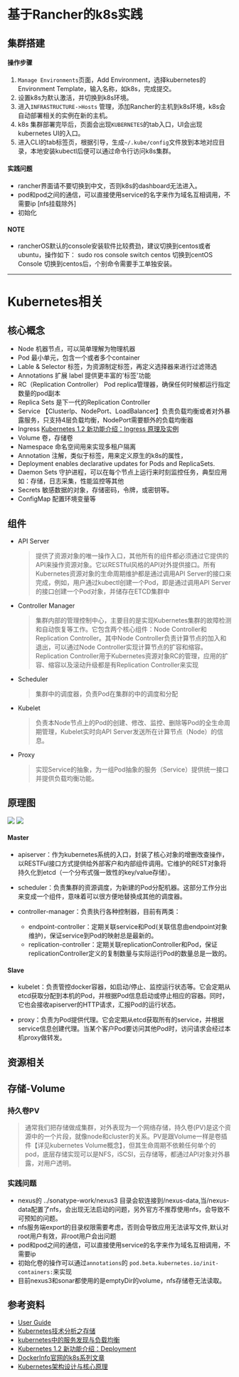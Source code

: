 
# 基于Rancher的k8s实践

## 集群搭建

#### 操作步骤

 1. `Manage Environments`页面，Add Environment，选择kubernetes的Environment Template，输入名称，如k8s，完成提交。
 2. 设置k8s为默认激活，并切换到k8s环境。
 3. 进入`INFRASTRUCTURE->Hosts` 管理，添加Rancher的主机到k8s环境，k8s会自动部署相关的实例在新的主机。
 3. k8s 集群部署完毕后，页面会出现`KUBERNETES`的tab入口，UI会出现kubernetes UI的入口。
 4. 进入CLI的tab标签页，根据引导，生成`~/.kube/config`文件放到本地对应目录，本地安装kubectl后便可以通过命令行访问k8s集群。

#### 实践问题

- rancher界面请不要切换到中文，否则k8s的dashboard无法进入。
- pod和pod之间的通信，可以直接使用service的名字来作为域名互相调用，不需要ip [nfs挂载除外]
- 初始化

#### NOTE

- rancherOS默认的console安装软件比较费劲，建议切换到centos或者ubuntu，操作如下：
    sudo ros console switch centos 切换到centOS Console
  切换到centos后，个别命令需要手工单独安装。

-------

# Kubernetes相关


## 核心概念
- Node 机器节点，可以简单理解为物理机器
- Pod 最小单元，包含一个或者多个container
- Lable & Selector 标签，为资源制定标签，再定义选择器来进行过滤筛选
- Annotations 扩展 label 提供更丰富的'标签'功能
- RC（Replication Controller） Pod replica管理器，确保任何时候都运行指定数量的pod副本
- Replica Sets 是下一代的Replication Controller
- Service 【ClusterIp、NodePort、LoadBalancer】负责负载均衡或者对外暴露服务，只支持4层负载均衡，NodePort需要额外的负载均衡器
- Ingress [Kubernetes 1.2 新功能介绍：Ingress 原理及实例](http://www.dockerinfo.net/1132.html)
- Volume 卷，存储卷
- Namespace 命名空间用来实现多租户隔离
- Annotation 注解，类似于标签，用来定义原生的k8s的属性，
- Deployment enables declarative updates for Pods and ReplicaSets.
- Daemon Sets 守护进程，可以在每个节点上运行来时刻监控任务，典型应用如：存储，日志采集，性能监控等其他
- Secrets 敏感数据的对象，存储密码，令牌，或密钥等。
- ConfigMap 配置环境变量等 

## 组件
- API Server
    > 提供了资源对象的唯一操作入口，其他所有的组件都必须通过它提供的API来操作资源对象。它以RESTful风格的API对外提供接口。所有Kubernetes资源对象的生命周期维护都是通过调用API Server的接口来完成，例如，用户通过kubectl创建一个Pod，即是通过调用API Server的接口创建一个Pod对象，并储存在ETCD集群中
- Controller Manager
    > 集群内部的管理控制中心，主要目的是实现Kubernetes集群的故障检测和自动恢复等工作。它包含两个核心组件：Node Controller和Replication Controller。其中Node Controller负责计算节点的加入和退出，可以通过Node Controller实现计算节点的扩容和缩容。Replication Controller用于Kubernetes资源对象RC的管理，应用的扩容、缩容以及滚动升级都是有Replication Controller来实现
- Scheduler
    > 集群中的调度器，负责Pod在集群的中的调度和分配
- Kubelet
    > 负责本Node节点上的Pod的创建、修改、监控、删除等Pod的全生命周期管理，Kubelet实时向API Server发送所在计算节点（Node）的信息。
- Proxy
    > 实现Service的抽象，为一组Pod抽象的服务（Service）提供统一接口并提供负载均衡功能。

## 原理图
![](media/14878178757094/14894837761208.jpg)
![](media/14878178757094/14894838806795.jpg)

#### Master
- apiserver：作为kubernetes系统的入口，封装了核心对象的增删改查操作，以RESTFul接口方式提供给外部客户和内部组件调用。它维护的REST对象将持久化到etcd（一个分布式强一致性的key/value存储）。

- scheduler：负责集群的资源调度，为新建的Pod分配机器。这部分工作分出来变成一个组件，意味着可以很方便地替换成其他的调度器。

- controller-manager：负责执行各种控制器，目前有两类：
    + endpoint-controller：定期关联service和Pod(关联信息由endpoint对象维护)，保证service到Pod的映射总是最新的。
    + replication-controller：定期关联replicationController和Pod，保证replicationController定义的复制数量与实际运行Pod的数量总是一致的。
#### Slave
- kubelet：负责管控docker容器，如启动/停止、监控运行状态等。它会定期从etcd获取分配到本机的Pod，并根据Pod信息启动或停止相应的容器。同时，它也会接收apiserver的HTTP请求，汇报Pod的运行状态。

- proxy：负责为Pod提供代理。它会定期从etcd获取所有的service，并根据service信息创建代理。当某个客户Pod要访问其他Pod时，访问请求会经过本机proxy做转发。

## 资源相关

## 存储-Volume
### 持久卷PV
> 通常我们把存储做成集群，对外表现为一个网络存储，持久卷(PV)是这个资源中的一个片段，就像node和cluster的关系。PV是跟Volume一样是卷插件【详见kubernetes Volume概念】，但其生命周期不依赖任何单个的pod，底层存储实现可以是NFS，iSCSI，云存储等，都通过API对象对外暴露，对用户透明。



### 实践问题
- nexus的 ../sonatype-work/nexus3 目录会软连接到/nexus-data,当/nexus-data配置了nfs，会出现无法启动的问题，另外官方不推荐使用nfs，会导致不可预知的问题。
- nfs服务端export的目录权限需要考虑，否则会导致应用无法读写文件,默认对root用户有效，非root用户会出问题
- pod和pod之间的通信，可以直接使用service的名字来作为域名互相调用，不需要ip
- 初始化卷的操作可以通过`annotations`的 `pod.beta.kubernetes.io/init-containers:`来实现
- 目前nexus3和sonar都使用的是emptyDir的volume，nfs存储卷无法读取。



## 参考资料
- [User Guide](https://kubernetes.io/docs/user-guide/environment-guide/)
- [Kubernetes技术分析之存储](http://www.open-open.com/lib/view/open1438593641817.html)
- [kubernetes中的服务发现与负载均衡](http://feisky.xyz/2016/09/11/Kubernetes%E4%B8%AD%E7%9A%84%E6%9C%8D%E5%8A%A1%E5%8F%91%E7%8E%B0%E4%B8%8E%E8%B4%9F%E8%BD%BD%E5%9D%87%E8%A1%A1/)
- [Kubernetes 1.2 新功能介绍：Deployment](http://www.dockerinfo.net/1128.html)
- [DockerInfo官网的k8s系列文章](http://www.dockerinfo.net/kubernetes)
- [Kubernetes架构设计与核心原理](http://www.dockerinfo.net/1048.html)

